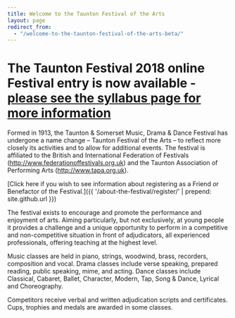 ```yaml
---
title: Welcome to the Taunton Festival of the Arts
layout: page
redirect_from:
  - "/welcome-to-the-taunton-festival-of-the-arts-beta/"
---
```


<h1 class="main-title">The Taunton Festival 2018 online Festival entry is now available - <a href="{{ '/about-the-festival/syllabus/' | prepend: site.github.url }}">please see the syllabus page for more information</a></h1>

Formed in 1913, the Taunton & Somerset Music, Drama & Dance Festival has undergone a name change – Taunton Festival of the Arts – to reflect more closely its activities and to allow for additional events. The festival is affiliated to the British and International Federation of Festivals (<http://www.federationoffestivals.org.uk>) and the Taunton Association of Performing Arts (<http://www.tapa.org.uk>).

[Click here if you wish to see information about registering as a Friend or Benefactor of the Festival.]({{ '/about-the-festival/register/' | prepend: site.github.url }})

The festival exists to encourage and promote the performance and enjoyment of arts. Aiming particularly, but not exclusively, at young people it provides a challenge and a unique opportunity to perform in a competitive and non-competitive situation in front of adjudicators, all experienced professionals, offering teaching at the highest level.

Music classes are held in piano, strings, woodwind, brass, recorders, composition and vocal. Drama classes include verse speaking, prepared reading, public speaking, mime, and acting. Dance classes include Classical, Cabaret, Ballet, Character, Modern, Tap, Song & Dance, Lyrical and Choreography.

Competitors receive verbal and written adjudication scripts and certificates. Cups, trophies and medals are awarded in some classes.